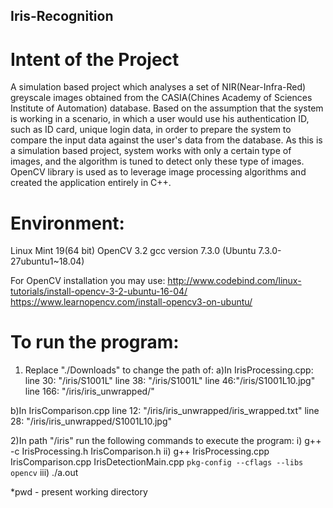 ## Iris-Recognition

# Intent of the Project
A simulation based project which analyses a set of NIR(Near-Infra-Red) greyscale images obtained from the CASIA(Chines Academy of Sciences Institute of Automation) database. Based on the assumption that the system is working in a scenario, in which a user would use his authentication ID, such as ID card, unique login data, in order to prepare the system to compare the input data against the user's data from the database. 
As this is a simulation based project, system works with only a certain type of images, and the algorithm is tuned to detect only these type of images. OpenCV library is used as to leverage image processing algorithms and created the application entirely in C++.

# Environment:
Linux Mint 19(64 bit)
OpenCV 3.2
gcc version 7.3.0 (Ubuntu 7.3.0-27ubuntu1~18.04)

For OpenCV installation you may use:
http://www.codebind.com/linux-tutorials/install-opencv-3-2-ubuntu-16-04/
https://www.learnopencv.com/install-opencv3-on-ubuntu/

# To run the program:
1) Replace "./Downloads" to change the path of:
a)In IrisProcessing.cpp: 
line 30: "<pwd>/iris/S1001L"
line 38: "<pwd>/iris/S1001L"
line 46:"<pwd>/iris/S1001L10.jpg"
line 166: "<pwd>/iris/iris_unwrapped/"

b)In IrisComparison.cpp
line 12: "<pwd>/iris/iris_unwrapped/iris_wrapped.txt"
line 28: "<pwd>/iris/iris_unwrapped/S1001L10.jpg"

2)In path "<pwd>/iris" run the following commands to execute the program:
i) g++ -c IrisProcessing.h IrisComparison.h
ii) g++ IrisProcessing.cpp IrisComparison.cpp IrisDetectionMain.cpp `pkg-config --cflags --libs opencv`
iii) ./a.out

*pwd - present working directory
